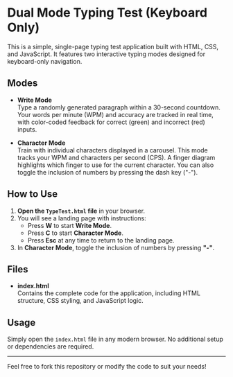 # Dual Mode Typing Test (Keyboard Only)

This is a simple, single-page typing test application built with HTML, CSS, and JavaScript. It features two interactive typing modes designed for keyboard-only navigation.

## Modes

- **Write Mode**  
  Type a randomly generated paragraph within a 30-second countdown. Your words per minute (WPM) and accuracy are tracked in real time, with color-coded feedback for correct (green) and incorrect (red) inputs.

- **Character Mode**  
  Train with individual characters displayed in a carousel. This mode tracks your WPM and characters per second (CPS). A finger diagram highlights which finger to use for the current character. You can also toggle the inclusion of numbers by pressing the dash key ("-").

## How to Use

1. **Open the `TypeTest.html` file** in your browser.  
2. You will see a landing page with instructions:
   - Press **W** to start **Write Mode**.
   - Press **C** to start **Character Mode**.
   - Press **Esc** at any time to return to the landing page.
3. In **Character Mode**, toggle the inclusion of numbers by pressing **"-"**.

## Files

- **index.html**  
  Contains the complete code for the application, including HTML structure, CSS styling, and JavaScript logic.

## Usage

Simply open the `index.html` file in any modern browser. No additional setup or dependencies are required.

---

Feel free to fork this repository or modify the code to suit your needs!
